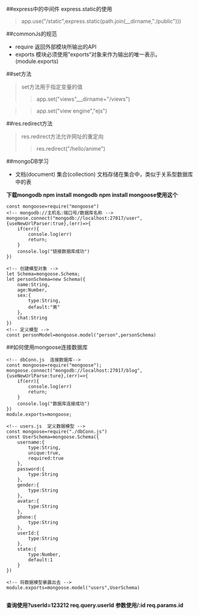 ##express中的中间件  express.static的使用
>app.use("/static",express.static(path.join(__dirname,"./public")))

##commonJs的规范
- require 返回外部模块所输出的API
- exports 模块必须使用”exports“对象来作为输出的唯一表示。(module.exports)

##set方法
>set方法用于指定变量的值
>>app.set("views",__dirname+"/views")

>>app.set("view engine","ejs")

##res.redirect方法
>res.redirect方法允许网址的重定向
>>res.redirect("/hello/anime")

##mongoDB学习
+ 文档(document)  集合(collection)  文档存储在集合中，类似于关系型数据库中的表

**下载mongodb npm install mongodb**
**npm install mongoose使用这个**
```nodejs
const mongoose=require("mongoose")
<!-- mongodb://主机名:端口号/数据库名称 -->
mongoose.connect("mongodb://localhost:27017/user",{useNewUrlParser:true},(err)=>{
	if(err){
		console.log(err)
		return;
	}
	console.log("链接数据库成功")
})

<!-- 创建模型对象 -->
let Schema=mongoose.Schema;
let personSchema=new Schema({
	name:String,
	age:Number,
	sex:{
		type:String,
		default:"男"
	},
	chat:String
})
<!-- 定义模型 -->
const personModel=mongoose.model("person",personSchema)

```


##如何使用mongoose连接数据库
```nodejs
<!-- dbConn.js  连接数据库-->
const mongoose=require("mongoose");
mongoose.connect("mongodb://localhost:27017/blog",{useNewUrlParse:ture},(err)=>{
	if(err){
		console.log(err)
		return;
	}
	console.log("数据库连接成功")
})
module.exports=mongoose;
```

```nodejs
<!-- users.js  定义数据模型 -->
const mongoose=require("./dbConn.js")
const UserSchema=mongoose.Schema({
	username:{
		type:String,
		unique:true,
		required:true
	},
	password:{
		type:String
	},
	gender:{
		type:String
	},
	avatar:{
		type:String
	},
	phone:{
		type:String
	},
	userId:{
		type:String
	},
	state:{
		type:Number,
		default:1
	}
})

<!-- 将数据模型暴露出去 -->
module.exports=mongoose.model("users",UserSchema)


```


**查询使用?userId=123212  req.query.userId**
**参数使用/:id    req.params.id**


